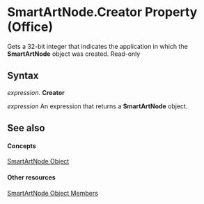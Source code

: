 
# SmartArtNode.Creator Property (Office)

Gets a 32-bit integer that indicates the application in which the  **SmartArtNode** object was created. Read-only


## Syntax

 _expression_. **Creator**

 _expression_ An expression that returns a **SmartArtNode** object.


## See also


#### Concepts


[SmartArtNode Object](3987d02d-beb1-8ce0-acbb-3fc0a05b2341.md)
#### Other resources


[SmartArtNode Object Members](8472d586-87ed-2dd7-054b-e821f1738e3c.md)
